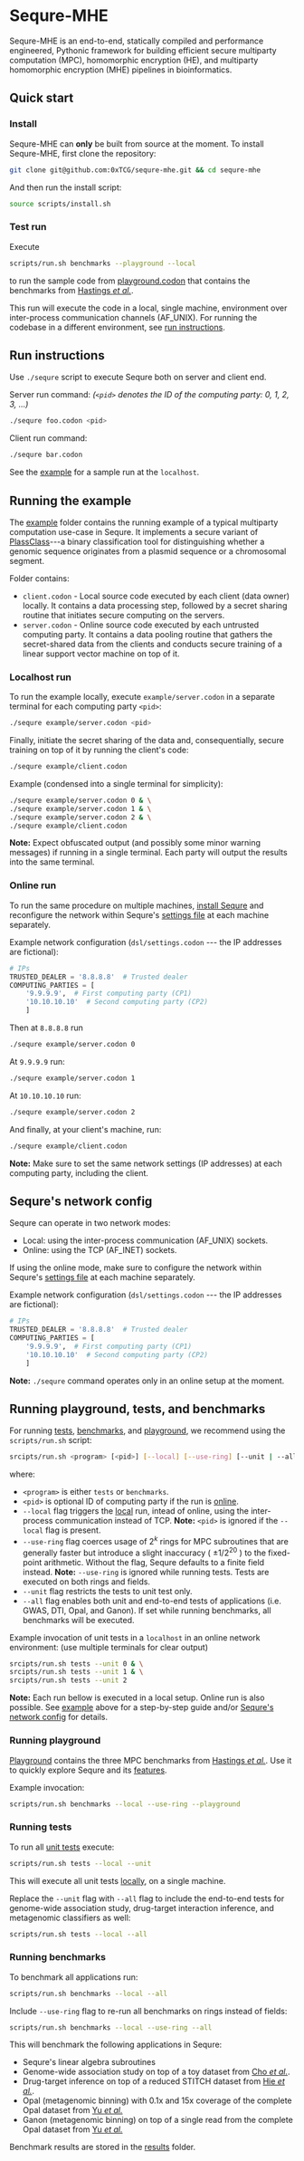 # Sequre-MHE

Sequre-MHE is an end-to-end, statically compiled and performance engineered, Pythonic framework for building efficient secure multiparty computation (MPC), homomorphic encryption (HE), and multiparty homomorphic encryption (MHE) pipelines in bioinformatics.

## Quick start

### Install

Sequre-MHE can **only** be built from source at the moment.
To install Sequre-MHE, first clone the repository:
```bash
git clone git@github.com:0xTCG/sequre-mhe.git && cd sequre-mhe
```
And then run the install script:
```bash
source scripts/install.sh
```

### Test run

Execute
```bash
scripts/run.sh benchmarks --playground --local
```
to run the sample code from [playground.codon](playground.codon) that contains the benchmarks from [Hastings _et al._](https://github.com/MPC-SoK/frameworks).

This run will execute the code in a local, single machine, environment over inter-process communication channels (AF_UNIX). For running the codebase in a different environment, see [run instructions](#run-instructions).

## Run instructions

Use `./sequre` script to execute Sequre both on server and client end.

Server run command: _(`<pid>` denotes the ID of the computing party: 0, 1, 2, 3, ...)_
```bash
./sequre foo.codon <pid>
```

Client run command:
```bash
./sequre bar.codon
```

See the [example](#running-the-example) for a sample run at the `localhost`.

## Running the example

The [example](example) folder contains the running example of a typical multiparty computation use-case in Sequre. It implements a secure variant of [PlassClass](https://github.com/Shamir-Lab/PlasClass)---a binary classification tool for distinguishing whether a genomic sequence
originates from a plasmid sequence or a chromosomal segment.

Folder contains:
- `client.codon` - Local source code executed by each client (data owner) locally. It contains a data processing step, followed by a secret sharing routine that initiates secure computing on the servers.
- `server.codon` - Online source code executed by each untrusted computing party. It contains a data pooling routine that gathers the secret-shared data from the clients and conducts secure training of a linear support vector machine on top of it.

### Localhost run

To run the example locally, execute `example/server.codon` in a separate terminal for each computing party `<pid>`:
```bash
./sequre example/server.codon <pid>
```

Finally, initiate the secret sharing of the data and, consequentially, secure training on top of it by running the client's code:

```bash
./sequre example/client.codon
```

Example (condensed into a single terminal for simplicity):
```bash
./sequre example/server.codon 0 & \
./sequre example/server.codon 1 & \
./sequre example/server.codon 2 & \
./sequre example/client.codon
```
**Note:** Expect obfuscated output (and possibly some minor warning messages) if running in a single terminal. Each party will output the results into the same terminal.

### Online run

To run the same procedure on multiple machines, [install Sequre](#quick-start) and reconfigure the network within Sequre's [settings file](dsl/settings.codon) at each machine separately.

Example network configuration (`dsl/settings.codon` --- the IP addresses are fictional):
```python
# IPs
TRUSTED_DEALER = '8.8.8.8'  # Trusted dealer
COMPUTING_PARTIES = [
    '9.9.9.9',  # First computing party (CP1)
    '10.10.10.10'  # Second computing party (CP2)
    ]
```

Then at `8.8.8.8` run
```bash
./sequre example/server.codon 0
```

At `9.9.9.9` run:
```bash
./sequre example/server.codon 1
```

At `10.10.10.10` run:
```bash
./sequre example/server.codon 2
```

And finally, at your client's machine, run:
```bash
./sequre example/client.codon
```

**Note:** Make sure to set the same network settings (IP addresses) at each computing party, including the client.


## Sequre's network config

Sequre can operate in two network modes:
- Local: using the inter-process communication (AF_UNIX) sockets.
- Online: using the TCP (AF_INET) sockets.

If using the online mode, make sure to configure the network within Sequre's [settings file](dsl/settings.codon) at each machine separately.

Example network configuration (`dsl/settings.codon` --- the IP addresses are fictional):
```python
# IPs
TRUSTED_DEALER = '8.8.8.8'  # Trusted dealer
COMPUTING_PARTIES = [
    '9.9.9.9',  # First computing party (CP1)
    '10.10.10.10'  # Second computing party (CP2)
    ]
```

**Note:** `./sequre` command operates only in an online setup at the moment.


## Running playground, tests, and benchmarks

For running [tests](#running-tests), [benchmarks](#running-benchmarks), and [playground](#running-playground), we recommend using the `scripts/run.sh` script:
```bash
srcipts/run.sh <program> [<pid>] [--local] [--use-ring] [--unit | --all]
```
where:
- `<program>` is either `tests` or `benchmarks`.
- `<pid>` is optional ID of computing party if the run is [online](#sequres-network-config).
- `--local` flag triggers the [local](#sequres-network-config) run, intead of online, using the inter-process communication instead of TCP. **Note:** `<pid>` is ignored if the `--local` flag is present.
- `--use-ring` flag coerces usage of $2^k$ rings for MPC subroutines that are generally faster but introduce a slight inaccuracy ( $\pm 1/2^{20}$ ) to the fixed-point arithmetic. Without the flag, Sequre defaults to a finite field instead. **Note:** `--use-ring` is ignored while running tests. Tests are executed on both rings and fields.
- `--unit` flag restricts the tests to unit test only.
- `--all` flag enables both unit and end-to-end tests of applications (i.e. GWAS, DTI, Opal, and Ganon). If set while running benchmarks, all benchmarks will be executed.

Example invocation of unit tests in a `localhost` in an online network environment: (use multiple terminals for clear output)
```bash
srcipts/run.sh tests --unit 0 & \
srcipts/run.sh tests --unit 1 & \
srcipts/run.sh tests --unit 2
```

**Note:** Each run bellow is executed in a local setup. Online run is also possible. See [example](#online-run) above for a step-by-step guide and/or [Sequre's network config](#sequres-network-config) for details.

### Running playground

[Playground](playground.codon) contains the three MPC benchmarks from [Hastings _et al._](https://github.com/MPC-SoK/frameworks).
Use it to quickly explore Sequre and its [features](https://github.com/0xTCG/sequre/discussions/2).

Example invocation:
```bash
scripts/run.sh benchmarks --local --use-ring --playground
```

### Running tests

To run all [unit tests](tests/unit_tests) execute:
```bash
scripts/run.sh tests --local --unit
```

This will execute all unit tests [locally](#sequres-network-config), on a single machine.

Replace the `--unit` flag with `--all` flag to include the end-to-end tests for genome-wide association study, drug-target interaction inference, and metagenomic classifiers as well:
```bash
scripts/run.sh tests --local --all
```

### Running benchmarks

To benchmark all applications run:
```bash
scripts/run.sh benchmarks --local --all
```

Include `--use-ring` flag to re-run all benchmarks on rings instead of fields:
```bash
scripts/run.sh benchmarks --local --use-ring --all
```

This will benchmark the following applications in Sequre:
- Sequre's linear algebra subroutines
- Genome-wide association study on top of a toy dataset from [Cho _et al._](https://github.com/hhcho/secure-gwas).
- Drug-target inference on top of a reduced STITCH dataset from [Hie _et al._](https://github.com/brianhie/secure-dti).
- Opal (metagenomic binning) with 0.1x and 15x coverage of the complete Opal dataset from [Yu _et al._](https://github.com/yunwilliamyu/opal)
- Ganon (metagenomic binning) on top of a single read from the complete Opal dataset from [Yu _et al._](https://github.com/yunwilliamyu/opal)

Benchmark results are stored in the [results](results) folder.
